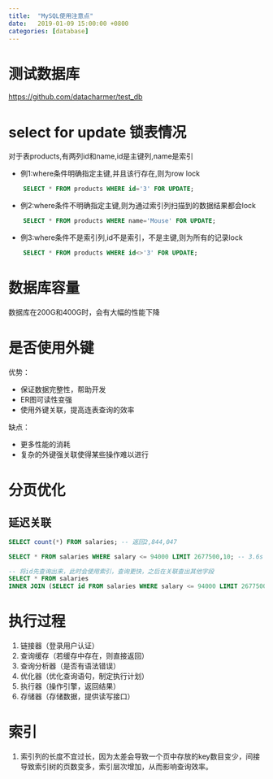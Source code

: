 ```yaml
---
title:  "MySQL使用注意点"
date:   2019-01-09 15:00:00 +0800
categories: [database]
---
```

# 测试数据库

https://github.com/datacharmer/test_db

# select for update 锁表情况

对于表products,有两列id和name,id是主键列,name是索引
   
* 例1:where条件明确指定主键,并且该行存在,则为row lock
```sql
    SELECT * FROM products WHERE id='3' FOR UPDATE;
```
* 例2:where条件不明确指定主键,则为通过索引列扫描到的数据结果都会lock
```sql
    SELECT * FROM products WHERE name='Mouse' FOR UPDATE;
```
* 例3:where条件不是索引列,id不是索引，不是主键,则为所有的记录lock
```sql
    SELECT * FROM products WHERE id<>'3' FOR UPDATE;
```
<!--more-->

# 数据库容量
数据库在200G和400G时，会有大幅的性能下降

# 是否使用外键

优势：
  * 保证数据完整性，帮助开发
  * ER图可读性变强
  * 使用外键关联，提高连表查询的效率

缺点：
  * 更多性能的消耗
  * 复杂的外键强关联使得某些操作难以进行

# 分页优化

## 延迟关联
```sql
SELECT count(*) FROM salaries; -- 返回2,844,047

SELECT * FROM salaries WHERE salary <= 94000 LIMIT 2677500,10; -- 3.6s

-- 将id先查询出来，此时会使用索引，查询更快，之后在关联查出其他字段
SELECT * FROM salaries
INNER JOIN (SELECT id FROM salaries WHERE salary <= 94000 LIMIT 2677500,10) AS lim USING(id) --2.1s
```
# 执行过程

1. 链接器（登录用户认证）
2. 查询缓存（若缓存中存在，则直接返回）
3. 查询分析器（是否有语法错误）
4. 优化器（优化查询语句，制定执行计划）
5. 执行器（操作引擎，返回结果）
6. 存储器（存储数据，提供读写接口）

# 索引

1. 索引列的长度不宜过长，因为太差会导致一个页中存放的key数目变少，间接导致索引树的页数变多，索引层次增加，从而影响查询效率。